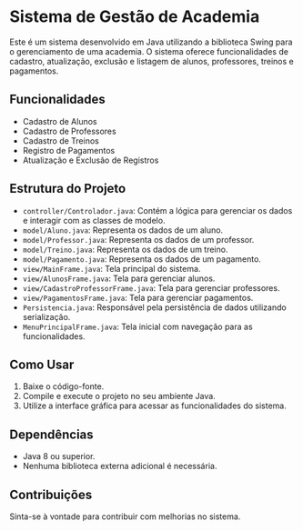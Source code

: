 # Sistema de Gestão de Academia

Este é um sistema desenvolvido em Java utilizando a biblioteca Swing para o gerenciamento de uma academia. O sistema oferece funcionalidades de cadastro, atualização, exclusão e listagem de alunos, professores, treinos e pagamentos.

## Funcionalidades

- Cadastro de Alunos
- Cadastro de Professores
- Cadastro de Treinos
- Registro de Pagamentos
- Atualização e Exclusão de Registros

## Estrutura do Projeto

- `controller/Controlador.java`: Contém a lógica para gerenciar os dados e interagir com as classes de modelo.
- `model/Aluno.java`: Representa os dados de um aluno.
- `model/Professor.java`: Representa os dados de um professor.
- `model/Treino.java`: Representa os dados de um treino.
- `model/Pagamento.java`: Representa os dados de um pagamento.
- `view/MainFrame.java`: Tela principal do sistema.
- `view/AlunosFrame.java`: Tela para gerenciar alunos.
- `view/CadastroProfessorFrame.java`: Tela para gerenciar professores.
- `view/PagamentosFrame.java`: Tela para gerenciar pagamentos.
- `Persistencia.java`: Responsável pela persistência de dados utilizando serialização.
- `MenuPrincipalFrame.java`: Tela inicial com navegação para as funcionalidades.

## Como Usar

1. Baixe o código-fonte.
2. Compile e execute o projeto no seu ambiente Java.
3. Utilize a interface gráfica para acessar as funcionalidades do sistema.

## Dependências

- Java 8 ou superior.
- Nenhuma biblioteca externa adicional é necessária.

## Contribuições

Sinta-se à vontade para contribuir com melhorias no sistema.
